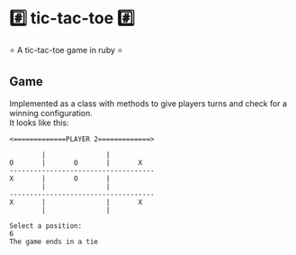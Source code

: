 # :hash: tic-tac-toe :hash:
:star: A tic-tac-toe game in ruby :star:

## Game
Implemented as a class with methods to give players turns and check for a winning configuration.  
It looks like this:

```
<=============PLAYER 2=============>

        |               |
O       |       O       |       X
------------------------------------
X       |       O       |
        |               |
------------------------------------
X       |               |       X
        |               |

Select a position:
6
The game ends in a tie
```
